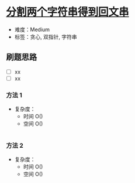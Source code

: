 # [分割两个字符串得到回文串](https://leetcode-cn.com/problems/split-two-strings-to-make-palindrome/)

- 难度：Medium
- 标签：贪心, 双指针, 字符串

## 刷题思路

- [ ] xx
- [ ] xx

### 方法 1

- 复杂度：
    - 时间 O()
    - 空间 O()

``` js

```

### 方法 2

- 复杂度：
    - 时间 O()
    - 空间 O()

``` js

```
